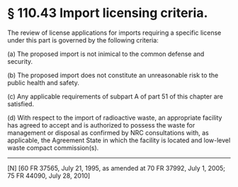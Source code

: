 # § 110.43   Import licensing criteria.

The review of license applications for imports requiring a specific license under this part is governed by the following criteria: 


(a) The proposed import is not inimical to the common defense and security. 


(b) The proposed import does not constitute an unreasonable risk to the public health and safety. 


(c) Any applicable requirements of subpart A of part 51 of this chapter are satisfied. 


(d) With respect to the import of radioactive waste, an appropriate facility has agreed to accept and is authorized to possess the waste for management or disposal as confirmed by NRC consultations with, as applicable, the Agreement State in which the facility is located and low-level waste compact commission(s).



---

[N] [60 FR 37565, July 21, 1995, as amended at 70 FR 37992, July 1, 2005; 75 FR 44090, July 28, 2010]




